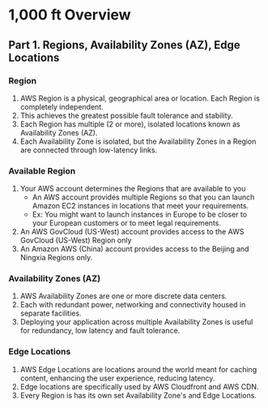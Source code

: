 # 1,000 ft Overview

## Part 1. Regions, Availability Zones (AZ), Edge Locations

### Region

1. AWS Region is a physical, geographical area or location. Each Region is completely independent. 
2. This achieves the greatest possible fault tolerance and stability.
3. Each Region has multiple (2 or more), isolated locations known as Availability Zones (AZ).
4. Each Availability Zone is isolated, but the Availability Zones in a Region are connected through low-latency links.

### Available Region

1. Your AWS account determines the Regions that are available to you
   - An AWS account provides multiple Regions so that you can launch Amazon EC2 instances in locations that meet your requirements. 
   - Ex: You might want to launch instances in Europe to be closer to your European customers or to meet legal requirements.
2. An AWS GovCloud (US-West) account provides access to the AWS GovCloud (US-West) Region only
3. An Amazon AWS (China) account provides access to the Beijing and Ningxia Regions only.

### Availability Zones (AZ)

1. AWS Availability Zones are one or more discrete data centers.
2. Each with redundant power, networking and connectivity housed in separate facilities. 
3. Deploying your application across multiple Availability Zones is useful for redundancy, low latency and fault tolerance.

### Edge Locations
1. AWS Edge Locations are locations around the world meant for caching content, enhancing the user experience, reducing latency. 
2. Edge locations are specifically used by AWS Cloudfront and AWS CDN. 
3. Every Region is has its own set Availability Zone's and Edge Locations.
